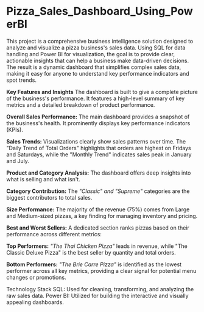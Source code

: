 # Pizza_Sales_Dashboard_Using_PowerBI
This project is a comprehensive business intelligence solution designed to analyze and visualize a pizza business's sales data. Using SQL for data handling and Power BI for visualization, the goal is to provide clear, actionable insights that can help a business make data-driven decisions. The result is a dynamic dashboard that simplifies complex sales data, making it easy for anyone to understand key performance indicators and spot trends.

**Key Features and Insights**
The dashboard is built to give a complete picture of the business's performance. It features a high-level summary of key metrics and a detailed breakdown of product performance.

**Overall Sales Performance:** The main dashboard provides a snapshot of the business's health. It prominently displays key performance indicators (KPIs).

**Sales Trends:** Visualizations clearly show sales patterns over time. The "Daily Trend of Total Orders" highlights that orders are highest on Fridays and Saturdays, while the "Monthly Trend" indicates sales peak in January and July.

**Product and Category Analysis:** The dashboard offers deep insights into what is selling and what isn't.

**Category Contribution:** The _"Classic" and "Supreme"_ categories are the biggest contributors to total sales.

**Size Performance:** The majority of the revenue (75%) comes from Large and Medium-sized pizzas, a key finding for managing inventory and pricing.

**Best and Worst Sellers:** A dedicated section ranks pizzas based on their performance across different metrics:

**Top Performers:** _"The Thai Chicken Pizza"_ leads in revenue, while "The Classic Deluxe Pizza" is the best seller by quantity and total orders.

**Bottom Performers:** _"The Brie Carre Pizza"_ is identified as the lowest performer across all key metrics, providing a clear signal for potential menu changes or promotions.

Technology Stack
SQL: Used for cleaning, transforming, and analyzing the raw sales data.
Power BI: Utilized for building the interactive and visually appealing dashboards.
